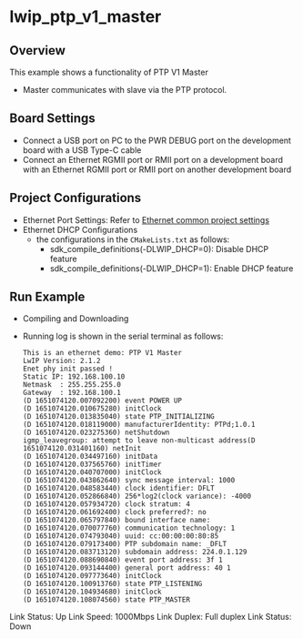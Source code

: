 # lwip_ptp_v1_master

## Overview

This  example shows a functionality of PTP V1 Master

- Master communicates with slave via the PTP protocol.

## Board Settings

- Connect a USB port on PC to the PWR DEBUG port on the development board with a USB Type-C cable
- Connect an Ethernet RGMII port or RMII port on a development board with an Ethernet RGMII port or RMII port on another development board

## Project Configurations

- Ethernet Port Settings: Refer to [Ethernet common project settings](../../../doc/Ethernet_Common_Project_Settings_en.md)
- Ethernet DHCP Configurations
    - the configurations in the `CMakeLists.txt` as follows:
      - sdk_compile_definitions(-DLWIP_DHCP=0): Disable DHCP feature
      - sdk_compile_definitions(-DLWIP_DHCP=1): Enable DHCP feature


## Run Example

- Compiling and Downloading
- Running log is shown in the serial terminal as follows:

  ```console
  This is an ethernet demo: PTP V1 Master
  LwIP Version: 2.1.2
  Enet phy init passed !
  Static IP: 192.168.100.10
  Netmask  : 255.255.255.0
  Gateway  : 192.168.100.1
  (D 1651074120.007092200) event POWER UP
  (D 1651074120.010675280) initClock
  (D 1651074120.013835040) state PTP_INITIALIZING
  (D 1651074120.018119000) manufacturerIdentity: PTPd;1.0.1
  (D 1651074120.023275360) netShutdown
  igmp_leavegroup: attempt to leave non-multicast address(D 1651074120.031401160) netInit
  (D 1651074120.034497160) initData
  (D 1651074120.037565760) initTimer
  (D 1651074120.040707000) initClock
  (D 1651074120.043862640) sync message interval: 1000
  (D 1651074120.048583440) clock identifier: DFLT
  (D 1651074120.052866840) 256*log2(clock variance): -4000
  (D 1651074120.057934720) clock stratum: 4
  (D 1651074120.061692400) clock preferred?: no
  (D 1651074120.065797840) bound interface name:
  (D 1651074120.070077760) communication technology: 1
  (D 1651074120.074793040) uuid: cc:00:00:00:80:85
  (D 1651074120.079173400) PTP subdomain name: _DFLT
  (D 1651074120.083713120) subdomain address: 224.0.1.129
  (D 1651074120.088690840) event port address: 3f 1
  (D 1651074120.093144400) general port address: 40 1
  (D 1651074120.097773640) initClock
  (D 1651074120.100913760) state PTP_LISTENING
  (D 1651074120.104934680) initClock
  (D 1651074120.108074560) state PTP_MASTER
Link Status: Up
Link Speed:  1000Mbps
  Link Duplex: Full duplex
  Link Status: Down
  ```
